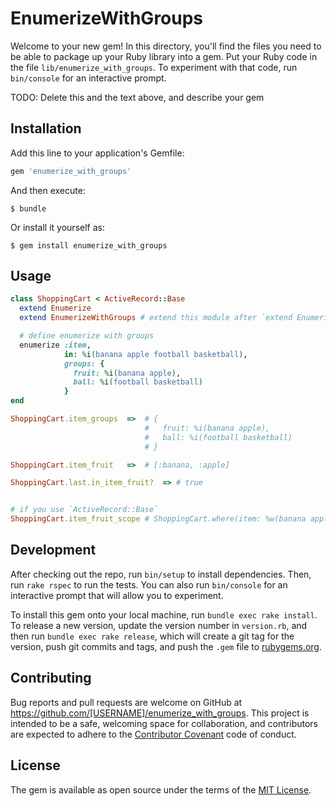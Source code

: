 # EnumerizeWithGroups

Welcome to your new gem! In this directory, you'll find the files you need to be able to package up your Ruby library into a gem. Put your Ruby code in the file `lib/enumerize_with_groups`. To experiment with that code, run `bin/console` for an interactive prompt.

TODO: Delete this and the text above, and describe your gem

## Installation

Add this line to your application's Gemfile:

```ruby
gem 'enumerize_with_groups'
```

And then execute:

    $ bundle

Or install it yourself as:

    $ gem install enumerize_with_groups

## Usage

```ruby
class ShoppingCart < ActiveRecord::Base
  extend Enumerize
  extend EnumerizeWithGroups # extend this module after `extend Enumerize`

  # define enumerize with groups
  enumerize :item,
            in: %i(banana apple football basketball),
            groups: {
              fruit: %i(banana apple),
              ball: %i(football basketball)
            }
end

ShoppingCart.item_groups  =>  # {
                              #   fruit: %i(banana apple),
                              #   ball: %i(football basketball)
                              # }

ShoppingCart.item_fruit   =>  # [:banana, :apple]

ShoppingCart.last.in_item_fruit?  => # true


# if you use `ActiveRecord::Base`
ShoppingCart.item_fruit_scope # ShoppingCart.where(item: %w(banana apple))

```


## Development

After checking out the repo, run `bin/setup` to install dependencies. Then, run `rake rspec` to run the tests. You can also run `bin/console` for an interactive prompt that will allow you to experiment.

To install this gem onto your local machine, run `bundle exec rake install`. To release a new version, update the version number in `version.rb`, and then run `bundle exec rake release`, which will create a git tag for the version, push git commits and tags, and push the `.gem` file to [rubygems.org](https://rubygems.org).

## Contributing

Bug reports and pull requests are welcome on GitHub at https://github.com/[USERNAME]/enumerize_with_groups. This project is intended to be a safe, welcoming space for collaboration, and contributors are expected to adhere to the [Contributor Covenant](contributor-covenant.org) code of conduct.


## License

The gem is available as open source under the terms of the [MIT License](http://opensource.org/licenses/MIT).

